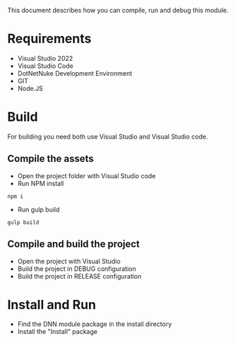 This document describes how you can compile, run and debug this module.

# Requirements
- Visual Studio 2022
- Visual Studio Code
- DotNetNuke Development Environment
- GIT
- Node.JS

# Build
For building you need both use Visual Studio and Visual Studio code.

## Compile the assets
- Open the project folder with Visual Studio code
- Run NPM install

```
npm i
```

- Run gulp build

```
gulp build
```

## Compile and build the project
- Open the project with Visual Studio
- Build the project in DEBUG configuration
- Build the project in RELEASE configuration

# Install and Run
- Find the DNN module package in the install directory
- Install the "Install" package

